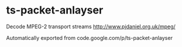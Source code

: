 # ts-packet-anlayser
Decode MPEG-2 transport streams
http://www.pjdaniel.org.uk/mpeg/

Automatically exported from code.google.com/p/ts-packet-anlayser
